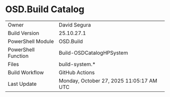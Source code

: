 ﻿# OSD.Build Catalog

| | |
|-|-|
| Owner | David Segura |
| Build Version | 25.10.27.1 |
| PowerShell Module | OSD.Build |
| PowerShell Function | Build-OSDCatalogHPSystem |
| Files | build-system.* |
| Build Workflow | GitHub Actions |
| Last Update | Monday, October 27, 2025 11:05:17 AM UTC |
